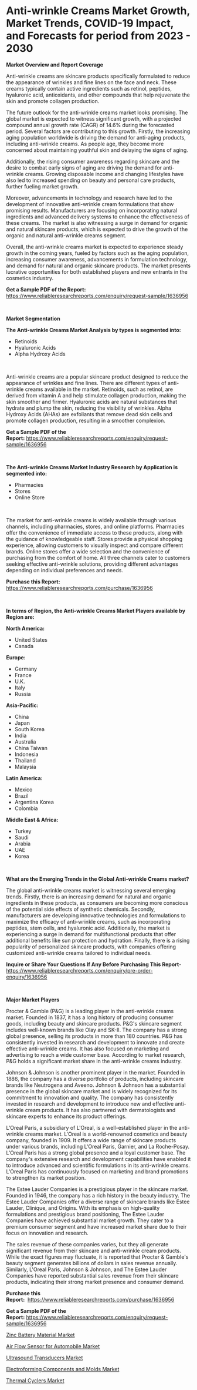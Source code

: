 <p><h1>Anti-wrinkle Creams Market Growth, Market Trends, COVID-19 Impact, and Forecasts for period from 2023 - 2030</h1></p><p><strong>Market Overview and Report Coverage</strong></p>
<p><p>Anti-wrinkle creams are skincare products specifically formulated to reduce the appearance of wrinkles and fine lines on the face and neck. These creams typically contain active ingredients such as retinol, peptides, hyaluronic acid, antioxidants, and other compounds that help rejuvenate the skin and promote collagen production.</p><p>The future outlook for the anti-wrinkle creams market looks promising. The global market is expected to witness significant growth, with a projected compound annual growth rate (CAGR) of 14.6% during the forecasted period. Several factors are contributing to this growth. Firstly, the increasing aging population worldwide is driving the demand for anti-aging products, including anti-wrinkle creams. As people age, they become more concerned about maintaining youthful skin and delaying the signs of aging.</p><p>Additionally, the rising consumer awareness regarding skincare and the desire to combat early signs of aging are driving the demand for anti-wrinkle creams. Growing disposable income and changing lifestyles have also led to increased spending on beauty and personal care products, further fueling market growth.</p><p>Moreover, advancements in technology and research have led to the development of innovative anti-wrinkle cream formulations that show promising results. Manufacturers are focusing on incorporating natural ingredients and advanced delivery systems to enhance the effectiveness of these creams. The market is also witnessing a surge in demand for organic and natural skincare products, which is expected to drive the growth of the organic and natural anti-wrinkle creams segment.</p><p>Overall, the anti-wrinkle creams market is expected to experience steady growth in the coming years, fueled by factors such as the aging population, increasing consumer awareness, advancements in formulation technology, and demand for natural and organic skincare products. The market presents lucrative opportunities for both established players and new entrants in the cosmetics industry.</p></p>
<p><strong>Get a Sample PDF of the Report:</strong> <a href="https://www.reliableresearchreports.com/enquiry/request-sample/1636956">https://www.reliableresearchreports.com/enquiry/request-sample/1636956</a></p>
<p>&nbsp;</p>
<p><strong>Market Segmentation</strong></p>
<p><strong>The Anti-wrinkle Creams Market Analysis by types is segmented into:</strong></p>
<p><ul><li>Retinoids</li><li>Hyaluronic Acids</li><li>Alpha Hydroxy Acids</li></ul></p>
<p>&nbsp;</p>
<p><p>Anti-wrinkle creams are a popular skincare product designed to reduce the appearance of wrinkles and fine lines. There are different types of anti-wrinkle creams available in the market. Retinoids, such as retinol, are derived from vitamin A and help stimulate collagen production, making the skin smoother and firmer. Hyaluronic acids are natural substances that hydrate and plump the skin, reducing the visibility of wrinkles. Alpha Hydroxy Acids (AHAs) are exfoliants that remove dead skin cells and promote collagen production, resulting in a smoother complexion.</p></p>
<p><strong>Get a Sample PDF of the Report:</strong>&nbsp;<a href="https://www.reliableresearchreports.com/enquiry/request-sample/1636956">https://www.reliableresearchreports.com/enquiry/request-sample/1636956</a></p>
<p>&nbsp;</p>
<p><strong>The Anti-wrinkle Creams Market Industry Research by Application is segmented into:</strong></p>
<p><ul><li>Pharmacies</li><li>Stores</li><li>Online Store</li></ul></p>
<p>&nbsp;</p>
<p><p>The market for anti-wrinkle creams is widely available through various channels, including pharmacies, stores, and online platforms. Pharmacies offer the convenience of immediate access to these products, along with the guidance of knowledgeable staff. Stores provide a physical shopping experience, allowing customers to visually inspect and compare different brands. Online stores offer a wide selection and the convenience of purchasing from the comfort of home. All three channels cater to customers seeking effective anti-wrinkle solutions, providing different advantages depending on individual preferences and needs.</p></p>
<p><strong>Purchase this Report:</strong>&nbsp; <a href="https://www.reliableresearchreports.com/purchase/1636956">https://www.reliableresearchreports.com/purchase/1636956</a></p>
<p>&nbsp;</p>
<p><strong>In terms of Region, the Anti-wrinkle Creams Market Players available by Region are:</strong></p>
<p>
    <p> <strong> North America: </strong>
        <ul>
            <li>United States</li>
            <li>Canada</li>
        </ul>
        </p> 
    <p> <strong> Europe: </strong>
        <ul>
            <li>Germany</li>
            <li>France</li>
            <li>U.K.</li>
            <li>Italy</li>
            <li>Russia</li>
        </ul>
        </p> 
    <p> <strong> Asia-Pacific: </strong>
        <ul>
            <li>China</li>
            <li>Japan</li>
            <li>South Korea</li>
            <li>India</li>
            <li>Australia</li>
            <li>China Taiwan</li>
            <li>Indonesia</li>
            <li>Thailand</li>
            <li>Malaysia</li>
        </ul>
        </p> 
    <p> <strong> Latin America: </strong>
        <ul>
            <li>Mexico</li>
            <li>Brazil</li>
            <li>Argentina Korea</li>
            <li>Colombia</li>
        </ul>
        </p> 
    <p> <strong> Middle East & Africa: </strong>
        <ul>
            <li>Turkey</li>
            <li>Saudi</li>
            <li>Arabia</li>
            <li>UAE</li>
            <li>Korea</li>
        </ul>
    </p>
    </p>
<p>&nbsp;</p>
<p><strong>What are the Emerging Trends in the Global Anti-wrinkle Creams market?</strong></p>
<p><p>The global anti-wrinkle creams market is witnessing several emerging trends. Firstly, there is an increasing demand for natural and organic ingredients in these products, as consumers are becoming more conscious of the potential side effects of synthetic chemicals. Secondly, manufacturers are developing innovative technologies and formulations to maximize the efficacy of anti-wrinkle creams, such as incorporating peptides, stem cells, and hyaluronic acid. Additionally, the market is experiencing a surge in demand for multifunctional products that offer additional benefits like sun protection and hydration. Finally, there is a rising popularity of personalized skincare products, with companies offering customized anti-wrinkle creams tailored to individual needs.</p></p>
<p><strong>Inquire or Share Your Questions If Any Before Purchasing This Report</strong>- <a href="https://www.reliableresearchreports.com/enquiry/pre-order-enquiry/1636956">https://www.reliableresearchreports.com/enquiry/pre-order-enquiry/1636956</a></p>
<p>&nbsp;</p>
<p><strong>Major Market Players</strong></p>
<p><p>Procter & Gamble (P&G) is a leading player in the anti-wrinkle creams market. Founded in 1837, it has a long history of producing consumer goods, including beauty and skincare products. P&G's skincare segment includes well-known brands like Olay and SK-II. The company has a strong global presence, selling its products in more than 180 countries. P&G has consistently invested in research and development to innovate and create effective anti-wrinkle creams. It has also focused on marketing and advertising to reach a wide customer base. According to market research, P&G holds a significant market share in the anti-wrinkle creams industry.</p><p>Johnson & Johnson is another prominent player in the market. Founded in 1886, the company has a diverse portfolio of products, including skincare brands like Neutrogena and Aveeno. Johnson & Johnson has a substantial presence in the global skincare market and is widely recognized for its commitment to innovation and quality. The company has consistently invested in research and development to introduce new and effective anti-wrinkle cream products. It has also partnered with dermatologists and skincare experts to enhance its product offerings.</p><p>L'Oreal Paris, a subsidiary of L'Oreal, is a well-established player in the anti-wrinkle creams market. L'Oreal is a world-renowned cosmetics and beauty company, founded in 1909. It offers a wide range of skincare products under various brands, including L'Oreal Paris, Garnier, and La Roche-Posay. L'Oreal Paris has a strong global presence and a loyal customer base. The company's extensive research and development capabilities have enabled it to introduce advanced and scientific formulations in its anti-wrinkle creams. L'Oreal Paris has continuously focused on marketing and brand promotions to strengthen its market position.</p><p>The Estee Lauder Companies is a prestigious player in the skincare market. Founded in 1946, the company has a rich history in the beauty industry. The Estee Lauder Companies offer a diverse range of skincare brands like Estee Lauder, Clinique, and Origins. With its emphasis on high-quality formulations and prestigious brand positioning, The Estee Lauder Companies have achieved substantial market growth. They cater to a premium consumer segment and have increased market share due to their focus on innovation and research.</p><p>The sales revenue of these companies varies, but they all generate significant revenue from their skincare and anti-wrinkle cream products. While the exact figures may fluctuate, it is reported that Procter & Gamble's beauty segment generates billions of dollars in sales revenue annually. Similarly, L'Oreal Paris, Johnson & Johnson, and The Estee Lauder Companies have reported substantial sales revenue from their skincare products, indicating their strong market presence and consumer demand.</p></p>
<p><strong>Purchase this Report:</strong>&nbsp;&nbsp;<a href="https://www.reliableresearchreports.com/purchase/1636956">https://www.reliableresearchreports.com/purchase/1636956</a></p>
<p></p>
<p><strong>Get a Sample PDF of the Report:</strong>&nbsp;<a href="https://www.reliableresearchreports.com/enquiry/request-sample/1636956">https://www.reliableresearchreports.com/enquiry/request-sample/1636956</a></p>
<p><p><a href="https://github.com/RickHolmes3/Market-Research-Report-List-1/blob/main/zinc-battery-material-market.md">Zinc Battery Material Market</a></p><p><a href="https://www.linkedin.com/pulse/air-flow-sensor-automobile-market-challenges-opportunities-gdtvc/">Air Flow Sensor for Automobile Market</a></p><p><a href="https://medium.com/@soledadroob625/ultrasound-transducers-market-size-cagr-trends-2024-2030-1c68904ff469">Ultrasound Transducers Market</a></p><p><a href="https://www.linkedin.com/pulse/electroforming-components-molds-market-research-report-provides-xwp8e/">Electroforming Components and Molds Market</a></p><p><a href="https://medium.com/@soledadhane827/thermal-cyclers-market-size-cagr-trends-2024-2030-9b15b1f7ebde">Thermal Cyclers Market</a></p></p>